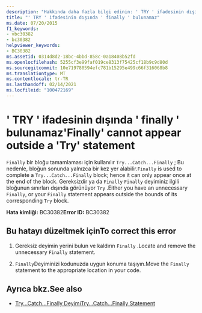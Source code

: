```yaml
---
description: "Hakkında daha fazla bilgi edinin: ' TRY ' ifadesinin dışında ' finally ' bulunamaz"
title: "' TRY ' ifadesinin dışında ' finally ' bulunamaz"
ms.date: 07/20/2015
f1_keywords:
- vbc30382
- bc30382
helpviewer_keywords:
- BC30382
ms.assetid: 0314d8d2-18bc-4bbd-858c-0a18408b52fd
ms.openlocfilehash: 5255cf3e99faf019ce8313f75425cf18b9c9d80d
ms.sourcegitcommit: 10e719780594efc781b15295e499c66f316068b8
ms.translationtype: MT
ms.contentlocale: tr-TR
ms.lasthandoff: 02/14/2021
ms.locfileid: "100472169"
---
```

# <a name="finally-cannot-appear-outside-a-try-statement"></a><span data-ttu-id="b6082-103">' TRY ' ifadesinin dışında ' finally ' bulunamaz</span><span class="sxs-lookup"><span data-stu-id="b6082-103">'Finally' cannot appear outside a 'Try' statement</span></span>

<span data-ttu-id="b6082-104">`Finally` bir bloğu tamamlaması için kullanılır `Try...Catch...Finally` ; Bu nedenle, bloğun sonunda yalnızca bir kez yer alabilir.</span><span class="sxs-lookup"><span data-stu-id="b6082-104">`Finally` is used to complete a `Try...Catch...Finally` block; hence it can only appear once at the end of the block.</span></span> <span data-ttu-id="b6082-105">Gereksizdir ya da `Finally` `Finally` deyiminiz ilgili bloğunun sınırları dışında görünüyor `Try` .</span><span class="sxs-lookup"><span data-stu-id="b6082-105">Either you have an unnecessary `Finally`, or your `Finally` statement appears outside the bounds of its corresponding `Try` block.</span></span>  
  
 <span data-ttu-id="b6082-106">**Hata kimliği:** BC30382</span><span class="sxs-lookup"><span data-stu-id="b6082-106">**Error ID:** BC30382</span></span>  
  
## <a name="to-correct-this-error"></a><span data-ttu-id="b6082-107">Bu hatayı düzeltmek için</span><span class="sxs-lookup"><span data-stu-id="b6082-107">To correct this error</span></span>  
  
1. <span data-ttu-id="b6082-108">Gereksiz deyimin yerini bulun ve kaldırın `Finally` .</span><span class="sxs-lookup"><span data-stu-id="b6082-108">Locate and remove the unnecessary `Finally` statement.</span></span>  
  
2. <span data-ttu-id="b6082-109">`Finally`Deyiminizi kodunuzda uygun konuma taşıyın.</span><span class="sxs-lookup"><span data-stu-id="b6082-109">Move the `Finally` statement to the appropriate location in your code.</span></span>  
  
## <a name="see-also"></a><span data-ttu-id="b6082-110">Ayrıca bkz.</span><span class="sxs-lookup"><span data-stu-id="b6082-110">See also</span></span>

- [<span data-ttu-id="b6082-111">Try...Catch...Finally Deyimi</span><span class="sxs-lookup"><span data-stu-id="b6082-111">Try...Catch...Finally Statement</span></span>](../language-reference/statements/try-catch-finally-statement.md)
